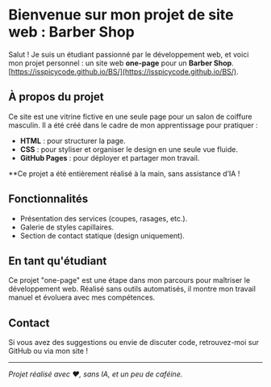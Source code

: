 # Bienvenue sur mon projet de site web : Barber Shop

Salut ! Je suis un étudiant passionné par le développement web, et voici mon projet personnel : un site web **one-page** pour un **Barber Shop**. [https://isspicycode.github.io/BS/](https://isspicycode.github.io/BS/).

## À propos du projet
Ce site est une vitrine fictive en une seule page pour un salon de coiffure masculin. Il a été créé dans le cadre de mon apprentissage pour pratiquer :
- **HTML** : pour structurer la page.
- **CSS** : pour styliser et organiser le design en une seule vue fluide.
- **GitHub Pages** : pour déployer et partager mon travail.

**Ce projet a été entièrement réalisé à la main, sans assistance d’IA !

## Fonctionnalités
- Présentation des services (coupes, rasages, etc.).
- Galerie de styles capillaires.
- Section de contact statique (design uniquement).

## En tant qu'étudiant
Ce projet "one-page" est une étape dans mon parcours pour maîtriser le développement web. Réalisé sans outils automatisés, il montre mon travail manuel et évoluera avec mes compétences.

## Contact
Si vous avez des suggestions ou envie de discuter code, retrouvez-moi sur GitHub ou via mon site !

---
*Projet réalisé avec ❤️, sans IA, et un peu de caféine.*
